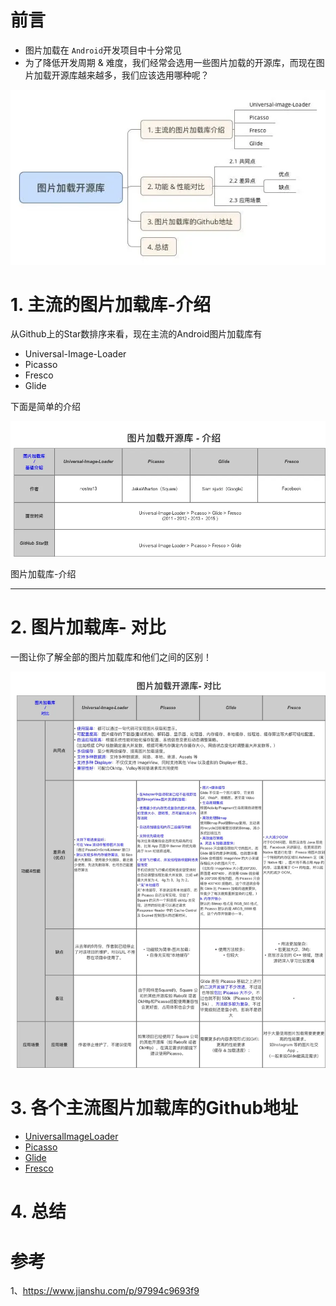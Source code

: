 # 前言

- 图片加载在 `Android`开发项目中十分常见
- 为了降低开发周期 & 难度，我们经常会选用一些图片加载的开源库，而现在图片加载开源库越来越多，我们应该选用哪种呢？

![img](images/图片加载库对比/webp.webp)



# 1. 主流的图片加载库-介绍

从Github上的Star数排序来看，现在主流的Android图片加载库有

- Universal-Image-Loader
- Picasso
- Fresco
- Glide

下面是简单的介绍

![img](images/图片加载库对比/webp-1706801316892-72.webp)

图片加载库-介绍

------

# 2. 图片加载库- 对比

一图让你了解全部的图片加载库和他们之间的区别！

![img](images/图片加载库对比/webp-1706801324477-75.webp)



# 3. 各个主流图片加载库的Github地址

- [UniversalImageLoader](https://links.jianshu.com/go?to=https%3A%2F%2Fgithub.com%2Fnostra13%2FAndroid-Universal-Image-Loader)
- [Picasso](https://links.jianshu.com/go?to=https%3A%2F%2Fgithub.com%2Fsquare%2Fpicasso)
- [Glide](https://links.jianshu.com/go?to=https%3A%2F%2Fgithub.com%2Fbumptech%2Fglide)
- [Fresco](https://links.jianshu.com/go?to=https%3A%2F%2Fgithub.com%2Ffacebook%2Ffresco)



# 4. 总结



# 参考

1、https://www.jianshu.com/p/97994c9693f9